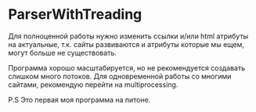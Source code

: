 # ParserWithTreading

Для полноценной работы нужно изменить ссылки и/или html атрибуты на актуальные, т.к. сайты развиваются и атрибуты которые мы ещем, могут больше не существовать.

Программа хорошо масштабируется, но не рекомендуется создавать слишком много потоков. Для одновременной работы со многими сайтами, рекомендую перейти на multiprocessing.

P.S Это первая моя программа на питоне.
